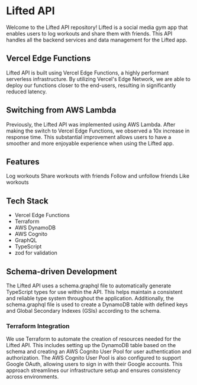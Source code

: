 # Lifted API

Welcome to the Lifted API repository! Lifted is a social media gym app that enables users to log workouts and share them with friends. This API handles all the backend services and data management for the Lifted app.

## Vercel Edge Functions

Lifted API is built using Vercel Edge Functions, a highly performant serverless infrastructure. By utilizing Vercel's Edge Network, we are able to deploy our functions closer to the end-users, resulting in significantly reduced latency.

## Switching from AWS Lambda

Previously, the Lifted API was implemented using AWS Lambda. After making the switch to Vercel Edge Functions, we observed a 10x increase in response time. This substantial improvement allows users to have a smoother and more enjoyable experience when using the Lifted app.

## Features

Log workouts
Share workouts with friends
Follow and unfollow friends
Like workouts

## Tech Stack

- Vercel Edge Functions
- Terraform
- AWS DynamoDB
- AWS Cognito
- GraphQL
- TypeScript
- zod for validation

## Schema-driven Development

The Lifted API uses a schema.graphql file to automatically generate TypeScript types for use within the API. This helps maintain a consistent and reliable type system throughout the application. Additionally, the schema.graphql file is used to create a DynamoDB table with defined keys and Global Secondary Indexes (GSIs) according to the schema.

### Terraform Integration

We use Terraform to automate the creation of resources needed for the Lifted API. This includes setting up the DynamoDB table based on the schema and creating an AWS Cognito User Pool for user authentication and authorization. The AWS Cognito User Pool is also configured to support Google OAuth, allowing users to sign in with their Google accounts. This approach streamlines our infrastructure setup and ensures consistency across environments.

